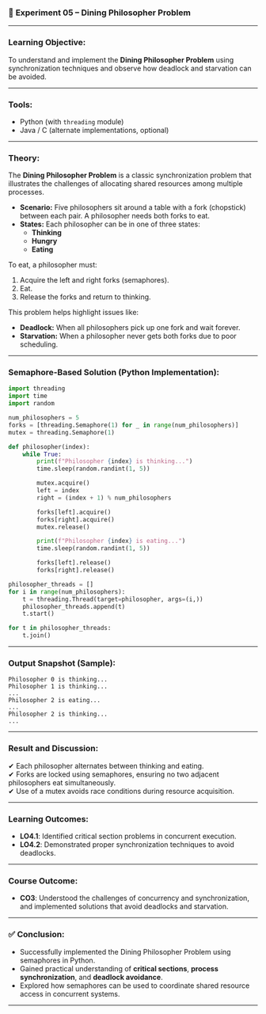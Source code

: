 

### 🧪 **Experiment 05 – Dining Philosopher Problem**

---

### **Learning Objective:**
To understand and implement the **Dining Philosopher Problem** using synchronization techniques and observe how deadlock and starvation can be avoided.

---

### **Tools:**
- Python (with `threading` module)
- Java / C (alternate implementations, optional)

---

### **Theory:**

The **Dining Philosopher Problem** is a classic synchronization problem that illustrates the challenges of allocating shared resources among multiple processes.

- **Scenario:** Five philosophers sit around a table with a fork (chopstick) between each pair. A philosopher needs both forks to eat.
- **States:** Each philosopher can be in one of three states:
  - **Thinking**
  - **Hungry**
  - **Eating**

To eat, a philosopher must:
1. Acquire the left and right forks (semaphores).
2. Eat.
3. Release the forks and return to thinking.

This problem helps highlight issues like:
- **Deadlock:** When all philosophers pick up one fork and wait forever.
- **Starvation:** When a philosopher never gets both forks due to poor scheduling.

---

### **Semaphore-Based Solution (Python Implementation):**

```python
import threading
import time
import random

num_philosophers = 5
forks = [threading.Semaphore(1) for _ in range(num_philosophers)]
mutex = threading.Semaphore(1)

def philosopher(index):
    while True:
        print(f"Philosopher {index} is thinking...")
        time.sleep(random.randint(1, 5))

        mutex.acquire()
        left = index
        right = (index + 1) % num_philosophers

        forks[left].acquire()
        forks[right].acquire()
        mutex.release()

        print(f"Philosopher {index} is eating...")
        time.sleep(random.randint(1, 5))

        forks[left].release()
        forks[right].release()

philosopher_threads = []
for i in range(num_philosophers):
    t = threading.Thread(target=philosopher, args=(i,))
    philosopher_threads.append(t)
    t.start()

for t in philosopher_threads:
    t.join()
```

---

### **Output Snapshot (Sample):**
```
Philosopher 0 is thinking...
Philosopher 1 is thinking...
...
Philosopher 2 is eating...
...
Philosopher 2 is thinking...
...
```

---

### **Result and Discussion:**
✔ Each philosopher alternates between thinking and eating.  
✔ Forks are locked using semaphores, ensuring no two adjacent philosophers eat simultaneously.  
✔ Use of a mutex avoids race conditions during resource acquisition.

---

### **Learning Outcomes:**
- **LO4.1**: Identified critical section problems in concurrent execution.
- **LO4.2**: Demonstrated proper synchronization techniques to avoid deadlocks.

---

### **Course Outcome:**
- **CO3**: Understood the challenges of concurrency and synchronization, and implemented solutions that avoid deadlocks and starvation.

---

### ✅ **Conclusion:**
- Successfully implemented the Dining Philosopher Problem using semaphores in Python.
- Gained practical understanding of **critical sections**, **process synchronization**, and **deadlock avoidance**.
- Explored how semaphores can be used to coordinate shared resource access in concurrent systems.

---
